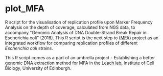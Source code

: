 # plot_MFA

R script for the visualisation of replication profile upon Marker Frequency Analysis on the depth of coverage, calculated from NGS data, to accompany "Genomic Analysis of DNA Double-Strand Break Repair in Escherichia coli" (2018). This R script is the next step to ([MFA](https://github.com/AMMHasan/MFA)) project as an integrated workflow for comparing replication profiles of different *Escherichia coli* strains.

This R script comes as a part of an umbrella project - Establishing a better genomic DNA extraction method for MFA in the [Leach lab](http://leach.bio.ed.ac.uk/index.html), Institute of Cell Biology, University of Edinburgh.
